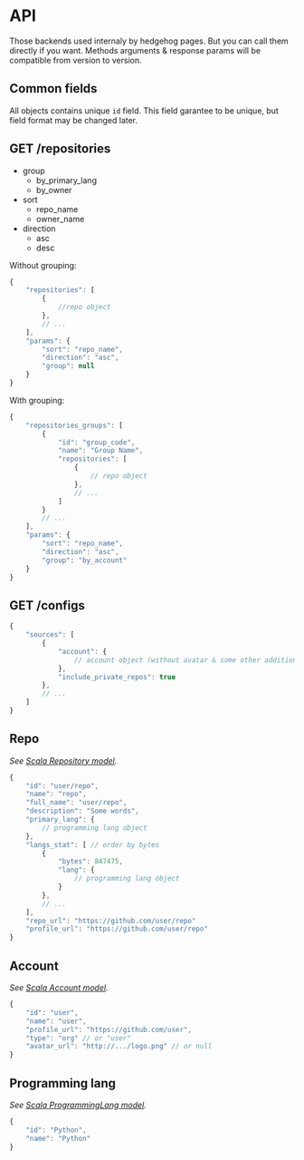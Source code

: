 # API

Those backends used internaly by hedgehog pages. But you can call them directly if you want.
Methods arguments & response params will be compatible from version to version.

## Common fields

All objects contains unique `id` field. This field garantee to be unique, but field format
may be changed later.

## GET /repositories

  * group
    * by_primary_lang
    * by_owner
  * sort
    * repo_name
    * owner_name
  * direction
    * asc
    * desc

Without grouping:
```javascript
{
    "repositories": [
        {
            //repo object
        },
        // ...
    ],
    "params": {
        "sort": "repo_name",
        "direction": "asc",
        "group": null
    }
}
```

With grouping:
```javascript
{
    "repositories_groups": [
        {
            "id": "group_code",
            "name": "Group Name",
            "repositories": [
                {
                    // repo object
                },
                // ...
            ]
        }
        // ...
    ],
    "params": {
        "sort": "repo_name",
        "direction": "asc",
        "group": "by_account"
    }
}
```

## GET /configs
```javascript
{
    "sources": [
        {
            "account": {
                // account object (without avatar & some other additional info)
            },
            "include_private_repos": true
        },
        // ...
    ]
}

```

## Repo

_See [Scala Repository model](Models.md#github_repo)._

```javascript
{
    "id": "user/repo",
    "name": "repo",
    "full_name": "user/repo",
    "description": "Some words",
    "primary_lang": {
        // programming lang object
    },
    "langs_stat": [ // order by bytes
        {
            "bytes": 847475,
            "lang": {
                // programming lang object
            }
        },
        // ...
    ],
    "repo_url": "https://github.com/user/repo"
    "profile_url": "https://github.com/user/repo"
}
```

## Account

_See [Scala Account model](Models.md#account)._

```javascript
{
    "id": "user",
    "name": "user",
    "profile_url": "https://github.com/user",
    "type": "org" // or "user"
    "avatar_url": "http://.../logo.png" // or null
}
```

## Programming lang

_See [Scala ProgrammingLang model](Models.md#github_account)._

```javascript
{
    "id": "Python",
    "name": "Python"
}
```
